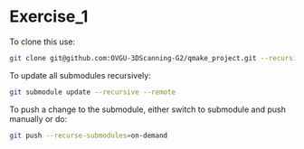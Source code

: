 # Exercise_1

To clone this use:
```sh
git clone git@github.com:OVGU-3DScanning-G2/qmake_project.git --recursive
```

To update all submodules recursively:
```sh
git submodule update --recursive --remote
```

To push a change to the submodule, either switch to submodule and push manually or do:
```sh
git push --recurse-submodules=on-demand
```
